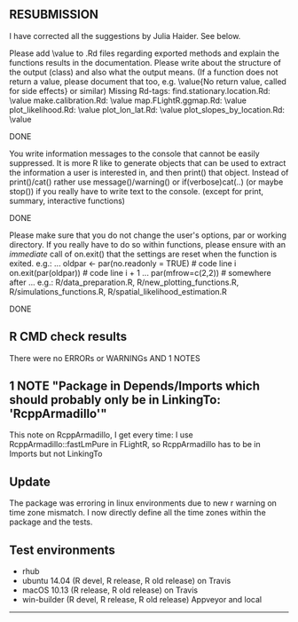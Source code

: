## RESUBMISSION
I have corrected all the suggestions by Julia Haider. See below.

Please add \value to .Rd files regarding exported methods and explain
the functions results in the documentation. Please write about the
structure of the output (class) and also what the output means. (If a
function does not return a value, please document that too, e.g.
\value{No return value, called for side effects} or similar)
Missing Rd-tags:
      find.stationary.location.Rd: \value
      make.calibration.Rd: \value
      map.FLightR.ggmap.Rd: \value
      plot_likelihood.Rd: \value
      plot_lon_lat.Rd: \value
      plot_slopes_by_location.Rd: \value

DONE
	  
You write information messages to the console that cannot be easily
suppressed. It is more R like to generate objects that can be used to
extract the information a user is interested in, and then print() that
object. Instead of print()/cat() rather use message()/warning() or
if(verbose)cat(..) (or maybe stop()) if you really have to write text to
the console. (except for print, summary, interactive functions)

DONE

Please make sure that you do not change the user's options, par or
working directory. If you really have to do so within functions, please
ensure with an *immediate* call of on.exit() that the settings are reset
when the function is exited. e.g.:
...
oldpar <- par(no.readonly = TRUE)    # code line i
on.exit(par(oldpar))            # code line i + 1
...
par(mfrow=c(2,2))            # somewhere after
...
e.g.: R/data_preparation.R,  R/new_plotting_functions.R,
R/simulations_functions.R, R/spatial_likelihood_estimation.R 

DONE

## R CMD check results
There were no ERRORs or WARNINGs AND 1 NOTES

## 1 NOTE "Package in Depends/Imports which should probably only be in LinkingTo: 'RcppArmadillo'"
This note on RcppArmadillo, I get every time: I use RcppArmadillo::fastLmPure in FLightR, so RcppArmadillo has to be in Imports but not LinkingTo

## Update
The package was erroring in linux environments due to new r warning on time zone mismatch. I now directly define all the time zones within the package and the tests.
## Test environments
* rhub
* ubuntu 14.04 (R devel, R release, R old release) on Travis
* macOS 10.13 (R release, R old release) on Travis
* win-builder (R devel, R release, R old release) Appveyor and local
---